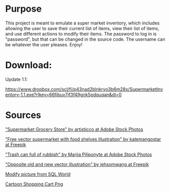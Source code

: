 # Purpose
This project is meant to emulate a super market inventory, which includes allowing the user to save their current list of items, view their list of items, and use different actions to modify their items. The password to log in is "password", but that can be changed in the source code. The username can be whatever the user pleases. Enjoy!

# Download:
Update 1.1:

https://www.dropbox.com/scl/fi/p43nad2blnkryo3b6m28x/SupermarketInventory-1.1.exe?rlkey=66fibuv7jf3f49gnk5pdquqan&dl=0

# Sources

["Supermarket Grocery Store" by artisticco at Adobe Stock Photos](https://stock.adobe.com/search?k=cartoon+supermarket&asset_id=127541046)

["Free vector supermarket with food shelves illustration" by katemangostar at Freepik](https://www.freepik.com/free-vector/supermarket-with-food-shelves-illustration_3297820.htm#query=supermarket%20cartoon&position=0&from_view=keyword)

["Trash can full of rubbish" by Marija Piliponyte at Adobe Stock Photos](https://stock.adobe.com/search?k=trash+can+cartoon&asset_id=100830164)

["Opposite old and new vector illustration" by jehsomwang at Freepik](https://www.freepik.com/premium-vector/opposite-old-new-vector-illustration_3519446.htm)

[Modify picture from SQL World](https://www.complexsql.com/alter-table-add-column-alter-table-modify-alter-table-rename/)

[Cartoon Shopping Cart Png](https://www.pngkit.com/view/u2q8u2e6t4i1y3a9_cartoon-shopping-cart-png/)
